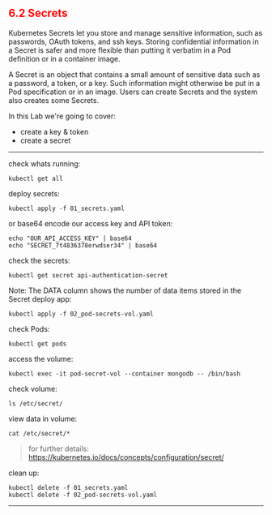 ## <font color='red'> 6.2 Secrets </font>
Kubernetes Secrets let you store and manage sensitive information, such as passwords, OAuth tokens, and ssh keys. Storing confidential information in a Secret is safer and more flexible than putting it verbatim in a Pod definition or in a container image.

A Secret is an object that contains a small amount of sensitive data such as a password, a token, or a key. Such information might otherwise be put in a Pod specification or in an image. Users can create Secrets and the system also creates some Secrets.

In this Lab we're going to cover:
* create a key & token
* create a secret

---

check whats running:
```
kubectl get all
```
deploy secrets:
```
kubectl apply -f 01_secrets.yaml
```
or 
base64 encode our access key and API token:
```
echo "OUR_API_ACCESS_KEY" | base64
echo "SECRET_7t4836378erwdser34" | base64
```
check the secrets:
```
kubectl get secret api-authentication-secret
```
Note: The DATA column shows the number of data items stored in the Secret
deploy app:
```
kubectl apply -f 02_pod-secrets-vol.yaml
```
check Pods:
```
kubectl get pods
```
access the volume:
```
kubectl exec -it pod-secret-vol --container mongodb -- /bin/bash
```
check volume:
```
ls /etc/secret/
```
view data in volume:
```
cat /etc/secret/*
```


 > for further details: https://kubernetes.io/docs/concepts/configuration/secret/

clean up:
```
kubectl delete -f 01_secrets.yaml
kubectl delete -f 02_pod-secrets-vol.yaml
```

---